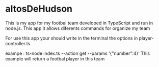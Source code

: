 # altosDeHudson
This is my app for my footbal team developed in TypeScript and run in node.js. This app it allows diferents commands for organize my team

For use this app your should write in the terminal the options in player-controller.ts.

exampe : ts-node index.ts --action get --params '{"number":4}' 
This example will return a footbal player in this team
